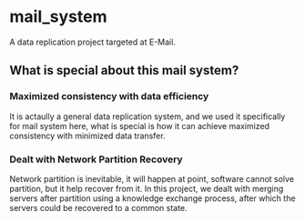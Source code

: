 # mail_system
A data replication project targeted at E-Mail.

## What is special about this mail system?
### Maximized consistency with data efficiency
It is actaully a general data replication system, and we used it specifically for mail system here, what is special is how it can achieve maximized consistency with minimized data transfer.

### Dealt with Network Partition Recovery
Network partition is inevitable, it will happen at point, software cannot solve partition, but it help recover from it. In this project, we dealt with merging servers after partition using a knowledge exchange process, after which the servers could be recovered to a common state.